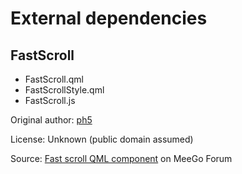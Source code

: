 External dependencies
=====================

FastScroll
----------
* FastScroll.qml
* FastScrollStyle.qml
* FastScroll.js

Original author: [ph5](http://forum.meego.com/member.php?u=171)

License: Unknown (public domain assumed)

Source: [Fast scroll QML component](http://forum.meego.com/showthread.php?p=32079#post32079) on MeeGo Forum
